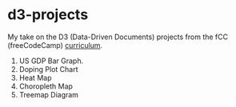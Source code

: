 # d3-projects

My take on the D3 (Data-Driven Documents) projects from the fCC (freeCodeCamp) [curriculum](https://www.freecodecamp.org/learn/data-visualization/data-visualization-projects/).

1. US GDP Bar Graph.
1. Doping Plot Chart
1. Heat Map
1. Choropleth Map
1. Treemap Diagram    
